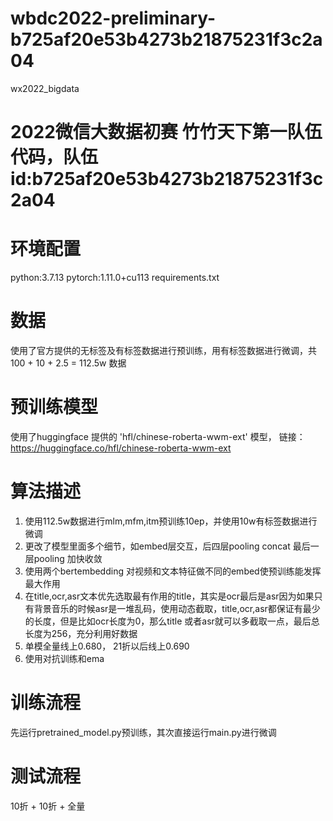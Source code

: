 # wbdc2022-preliminary-b725af20e53b4273b21875231f3c2a04
wx2022_bigdata

# 2022微信大数据初赛 竹竹天下第一队伍代码，队伍id:b725af20e53b4273b21875231f3c2a04

# 环境配置
python:3.7.13  pytorch:1.11.0+cu113
requirements.txt

# 数据
使用了官方提供的无标签及有标签数据进行预训练，用有标签数据进行微调，共100 + 10 + 2.5 = 112.5w 数据

# 预训练模型
使用了huggingface 提供的 'hfl/chinese-roberta-wwm-ext' 模型， 链接：https://huggingface.co/hfl/chinese-roberta-wwm-ext

# 算法描述
1. 使用112.5w数据进行mlm,mfm,itm预训练10ep，并使用10w有标签数据进行微调
2. 更改了模型里面多个细节，如embed层交互，后四层pooling  concat  最后一层pooling 加快收敛
3. 使用两个bertembedding 对视频和文本特征做不同的embed使预训练能发挥最大作用
4. 在title,ocr,asr文本优先选取最有作用的title，其实是ocr最后是asr因为如果只有背景音乐的时候asr是一堆乱码，使用动态截取，title,ocr,asr都保证有最少的长度，但是比如ocr长度为0，那么title
或者asr就可以多截取一点，最后总长度为256，充分利用好数据
5. 单模全量线上0.680， 21折以后线上0.690
6. 使用对抗训练和ema

# 训练流程
先运行pretrained_model.py预训练，其次直接运行main.py进行微调

# 测试流程
10折 + 10折 + 全量
